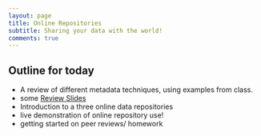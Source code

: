 ```yaml
---
layout: page
title: Online Repositories
subtitle: Sharing your data with the world!
comments: true
---
```


## Outline for today

* A review of different metadata techniques, using examples from class.
* some [Review Slides](slides/review_slides.html)
* Introduction to a three online data repositories
* live demonstration of online repository use!
* getting started on peer reviews/ homework